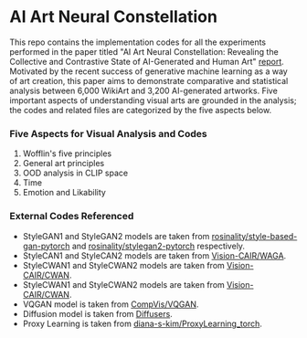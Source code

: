 # AI Art Neural Constellation
This repo contains the implementation codes for all the experiments performed in the paper titled "AI Art Neural Constellation: Revealing the Collective and Contrastive State of AI-Generated and Human Art" [report](https://arxiv.org/abs/2402.02453).
Motivated by the recent success of generative  machine learning as a way of art creation, this paper aims to demonstrate  comparative and statistical analysis  between 6,000 WikiArt and 3,200 AI-generated artworks. Five important aspects of understanding visual arts are grounded in the analysis; the codes and related files are categorized by the five aspects below. 

### Five Aspects for Visual Analysis and Codes

1. Wofflin's five principles
2. General art principles
3. OOD analysis in CLIP space
4. Time
5. Emotion and Likability

### External Codes Referenced

- StyleGAN1 and StyleGAN2 models are taken from [rosinality/style-based-gan-pytorch](https://github.com/rosinality/style-based-gan-pytorch) and [rosinality/stylegan2-pytorch](https://github.com/rosinality/stylegan2-pytorch) respectively.
- StyleCAN1 and StyleCAN2 models are taken from [Vision-CAIR/WAGA](https://github.com/Vision-CAIR/WAGA).
- StyleCWAN1 and StyleCWAN2 models are taken from [Vision-CAIR/CWAN](https://github.com/Vision-CAIR/CWAN).
- StyleCWAN1 and StyleCWAN2 models are taken from [Vision-CAIR/CWAN](https://github.com/Vision-CAIR/CWAN).
- VQGAN model is taken from [CompVis/VQGAN](https://github.com/CompVis/taming-transformers).
- Diffusion model is taken from [Diffusers](https://huggingface.co/docs/diffusers/en/tutorials/basic_training).
- Proxy Learning is taken from [diana-s-kim/ProxyLearning_torch](https://github.com/diana-s-kim/ProxyLearning_torch).
